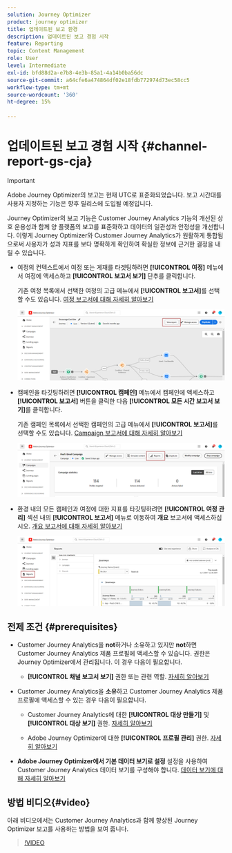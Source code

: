 ```yaml
---
solution: Journey Optimizer
product: journey optimizer
title: 업데이트된 보고 환경
description: 업데이트된 보고 경험 시작
feature: Reporting
topic: Content Management
role: User
level: Intermediate
exl-id: bfd88d2a-e7b8-4e3b-85a1-4a14b0ba56dc
source-git-commit: a64cfe6a474864df02e18fdb772974d73ec58cc5
workflow-type: tm+mt
source-wordcount: '360'
ht-degree: 15%

---
```


# 업데이트된 보고 경험 시작 {#channel-report-gs-cja}

>[!IMPORTANT]
>
>Adobe Journey Optimizer의 보고는 현재 UTC로 표준화되었습니다. 보고 시간대를 사용자 지정하는 기능은 향후 릴리스에 도입될 예정입니다.

Journey Optimizer의 보고 기능은 Customer Journey Analytics 기능의 개선된 상호 운용성과 함께 양 플랫폼의 보고를 표준화하고 데이터의 일관성과 안정성을 개선합니다. 이렇게 Journey Optimizer와 Customer Journey Analytics가 원활하게 통합됨으로써 사용자가 성과 지표를 보다 명확하게 확인하여 확실한 정보에 근거한 결정을 내릴 수 있습니다.

* 여정의 컨텍스트에서 여정 또는 게재를 타겟팅하려면 **[!UICONTROL 여정]** 메뉴에서 여정에 액세스하고 **[!UICONTROL 보고서 보기]** 단추를 클릭합니다.

  기존 여정 목록에서 선택한 여정의 고급 메뉴에서 **[!UICONTROL 보고서]**&#x200B;를 선택할 수도 있습니다. [여정 보고서에 대해 자세히 알아보기](journey-global-report-cja.md)

  ![](assets/gs-cja-report-3.png)

* 캠페인을 타깃팅하려면 **[!UICONTROL 캠페인]** 메뉴에서 캠페인에 액세스하고 **[!UICONTROL 보고서]** 버튼을 클릭한 다음 **[!UICONTROL 모든 시간 보고서 보기]**&#x200B;를 클릭합니다.

  기존 캠페인 목록에서 선택한 캠페인의 고급 메뉴에서 **[!UICONTROL 보고서]**&#x200B;를 선택할 수도 있습니다. [Campaign 보고서에 대해 자세히 알아보기](campaign-global-report-cja.md)

  ![](assets/gs-cja-report-2.png)

* 환경 내의 모든 캠페인과 여정에 대한 지표를 타깃팅하려면 **[!UICONTROL 여정 관리]** 섹션 내의 **[!UICONTROL 보고서]** 메뉴로 이동하여 **개요** 보고서에 액세스하십시오. [개요 보고서에 대해 자세히 알아보기](channel-report-cja.md)

  ![](assets/gs-cja-report-1.png)

## 전제 조건 {#prerequisites}

* Customer Journey Analytics을 **not**&#x200B;하거나 소유하고 있지만 **not**&#x200B;하면 Customer Journey Analytics 제품 프로필에 액세스할 수 있습니다. 권한은 Journey Optimizer에서 관리됩니다. 이 경우 다음이 필요합니다.

   * **[!UICONTROL 채널 보고서 보기]** 권한 또는 관련 역할. [자세히 알아보기](../administration/permissions.md)

* Customer Journey Analytics을 **소유**&#x200B;하고 Customer Journey Analytics 제품 프로필에 액세스할 수 있는 경우 다음이 필요합니다.

   * Customer Journey Analytics에 대한 **[!UICONTROL 대상 만들기]** 및 **[!UICONTROL 대상 보기]** 권한. [자세히 알아보기](https://experienceleague.adobe.com/en/docs/analytics-platform/using/technotes/access-control)

   * Adobe Journey Optimizer에 대한 **[!UICONTROL 프로필 관리]** 권한. [자세히 알아보기](../administration/permissions.md)

* **Adobe Journey Optimizer에서 기본 데이터 보기로 설정** 설정을 사용하여 Customer Journey Analytics 데이터 보기를 구성해야 합니다. [데이터 보기에 대해 자세히 알아보기](https://experienceleague.adobe.com/en/docs/analytics-platform/using/cja-dataviews/create-dataview)

## 방법 비디오{#video}

아래 비디오에서는 Customer Journey Analytics과 함께 향상된 Journey Optimizer 보고를 사용하는 방법을 보여 줍니다.

>[!VIDEO](https://video.tv.adobe.com/v/3430413)